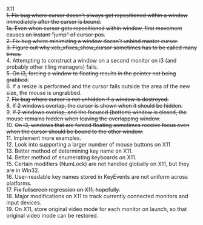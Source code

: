 X11<br />
~~1. Fix bug where cursor doesn't always get repositioned within a window immediately after the cursor is bound.~~<br />
~~1a. Even when cursor gets repositioned within window, first movement causes an instant "jump" of cursor pos.~~<br />
~~2. Fix bug where minimizing a window doesn't unbind master cursor.~~<br />
~~3. Figure out why xcb_xfixes_show_cursor sometimes has to be called many times.~~<br />
4. Attempting to construct a window on a second monitor on i3 (and probably other tiling managers) fails.<br />
~~5. On i3, forcing a window to floating results in the pointer not being grabbed.~~<br />
6. If a resize is performed and the cursor falls outside the area of the new size, the mouse is ungrabbed.<br />
7. ~~Fix bug where cursor is not unhidden if a window is destroyed.~~ <br />
8. ~~If 2 windows overlap, the cursor is shown when it should be hidden.~~<br />
9. ~~If 2 windows overlap, and the focused (bottom) window is closed, the mouse remains hidden when leaving the overlapping window.~~<br />
10. ~~On i3, windows that are forced floating sometimes receive focus even when the cursor should be bound to the other window.~~<br />
11. Implement more examples.<br />
12. Look into supporting a larger number of mouse buttons on X11<br />
13. Better method of determining key name on X11.<br />
14. Better method of enumerating keyboards on X11.<br />
15. Certain modifiers (NumLock) are not handled globally on X11, but they are in Win32.<br />
16. User-readable key names stored in KeyEvents are not uniform across platforms.<br />
17. ~~Fix fullscreen regression on X11, hopefully.~~<br />
18. Major modifications on X11 to track currently connected monitors and input devices.<br />
19. On X11, store original video mode for each monitor on launch, so that original video mode can be restored.<br />